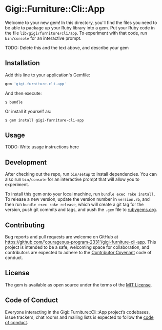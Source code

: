 # Gigi::Furniture::Cli::App

Welcome to your new gem! In this directory, you'll find the files you need to be able to package up your Ruby library into a gem. Put your Ruby code in the file `lib/gigi/furniture/cli/app`. To experiment with that code, run `bin/console` for an interactive prompt.

TODO: Delete this and the text above, and describe your gem

## Installation

Add this line to your application's Gemfile:

```ruby
gem 'gigi-furniture-cli-app'
```

And then execute:

    $ bundle

Or install it yourself as:

    $ gem install gigi-furniture-cli-app

## Usage

TODO: Write usage instructions here

## Development

After checking out the repo, run `bin/setup` to install dependencies. You can also run `bin/console` for an interactive prompt that will allow you to experiment.

To install this gem onto your local machine, run `bundle exec rake install`. To release a new version, update the version number in `version.rb`, and then run `bundle exec rake release`, which will create a git tag for the version, push git commits and tags, and push the `.gem` file to [rubygems.org](https://rubygems.org).

## Contributing

Bug reports and pull requests are welcome on GitHub at https://github.com/'courageous-program-2331'/gigi-furniture-cli-app. This project is intended to be a safe, welcoming space for collaboration, and contributors are expected to adhere to the [Contributor Covenant](http://contributor-covenant.org) code of conduct.

## License

The gem is available as open source under the terms of the [MIT License](https://opensource.org/licenses/MIT).

## Code of Conduct

Everyone interacting in the Gigi::Furniture::Cli::App project’s codebases, issue trackers, chat rooms and mailing lists is expected to follow the [code of conduct](https://github.com/'courageous-program-2331'/gigi-furniture-cli-app/blob/master/CODE_OF_CONDUCT.md).
